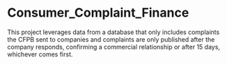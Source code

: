 # Consumer_Complaint_Finance
This project leverages data from a  database that only includes complaints the CFPB sent to companies and complaints are only published after the company responds, confirming a commercial relationship or after 15 days, whichever comes first.
